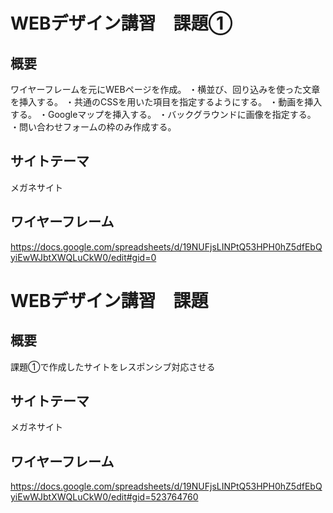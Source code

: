 # WEBデザイン講習　課題①

## 概要
ワイヤーフレームを元にWEBページを作成。
・横並び、回り込みを使った文章を挿入する。
・共通のCSSを用いた項目を指定するようにする。
・動画を挿入する。
・Googleマップを挿入する。
・バックグラウンドに画像を指定する。
・問い合わせフォームの枠のみ作成する。

## サイトテーマ
メガネサイト

## ワイヤーフレーム
https://docs.google.com/spreadsheets/d/19NUFjsLINPtQ53HPH0hZ5dfEbQyiEwWJbtXWQLuCkW0/edit#gid=0


# WEBデザイン講習　課題

## 概要
課題①で作成したサイトをレスポンシブ対応させる

## サイトテーマ
メガネサイト

## ワイヤーフレーム
https://docs.google.com/spreadsheets/d/19NUFjsLINPtQ53HPH0hZ5dfEbQyiEwWJbtXWQLuCkW0/edit#gid=523764760
